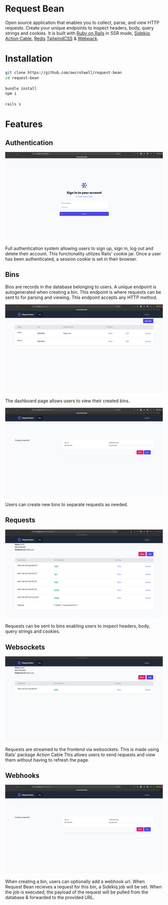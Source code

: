 # Request Bean

Open source application that enables you to collect, parse, and view HTTP requests. Create your unique endpoints to inspect headers, body, query strings and cookies. It is built with [Ruby on Rails](https://rubyonrails.org/) in SSR mode, [Sidekiq](https://sidekiq.org/), [Action Cable](https://guides.rubyonrails.org/action_cable_overview.html), [Redis](https://redis.io/) [TailwindCSS](https://tailwindcss.com/) & [Webpack](https://webpack.js.org/).

# Installation

```sh
git clone https://github.com/awcrotwell/request-bean
cd request-bean

bundle install
npm i

rails s
```

# Features

## Authentication

![signin](./.github/images/signin.png)

Full authentication system allowing users to sign up, sign in, log out and delete their account. This functionality utilizes Rails' cookie jar. Once a user has been authenticated, a session cookie is set in their browser.

## Bins

Bins are records in the database belonging to users. A unique endpoint is autogenerated when creating a bin. This endpoint is where requests can be sent to for parsing and viewing. This endpoint accepts any HTTP method.

![dashboard](./.github/images/dashboard.png)

The dashboard page allows users to view their created bins.

![create bin](./.github/images/create.png)

Users can create new bins to separate requests as needed.

## Requests

![payload](./.github/images/payload.png)

Requests can be sent to bins enabling users to inspect headers, body, query strings and cookies.

## Websockets

![websockets](./.github/images/websockets.gif)

Requests are streamed to the frontend via websockets. This is made using Rails' package Action Cable This allows users to send requests and view them without having to refresh the page.

## Webhooks

![create bin](./.github/images/create.png)

When creating a bin, users can optionally add a webhook url. When Request Bean recieves a request for this bin, a Sidekiq job will be set. When the job is executed, the payload of the request will be pulled from the database & forwarded to the provided URL.

